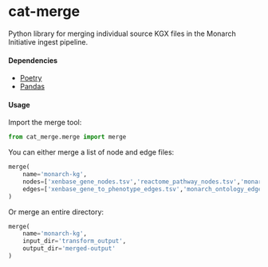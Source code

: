 # cat-merge

Python library for merging individual source KGX files in the Monarch Initiative ingest pipeline. 

#### Dependencies

- [Poetry](https://python-poetry.org/docs/)
- [Pandas](https://pandas.pydata.org/)

#### Usage

Import the merge tool:
```python
from cat_merge.merge import merge
```

You can either merge a list of node and edge files:
```python
merge(
    name='monarch-kg',
    nodes=['xenbase_gene_nodes.tsv','reactome_pathway_nodes.tsv','monarch_ontology_nodes.tsv'],
    edges=['xenbase_gene_to_phenotype_edges.tsv','monarch_ontology_edges.tsv']
)
```

Or merge an entire directory:
```python
merge(
    name='monarch-kg',
    input_dir='transform_output',
    output_dir='merged-output'
)
```